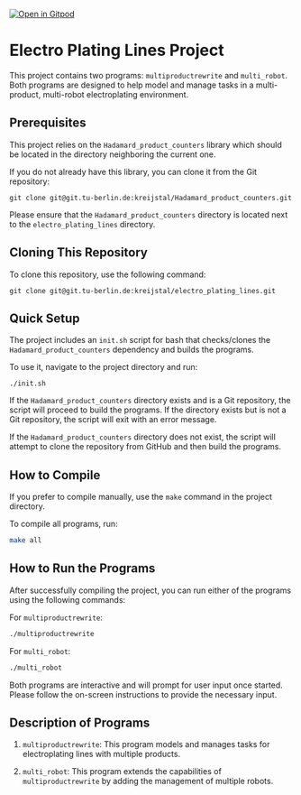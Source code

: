 [![Open in Gitpod](https://gitpod.io/button/open-in-gitpod.svg)](https://gitpod.io/#https://github.com/Kreijstal/electro-plating-lines)

# Electro Plating Lines Project

This project contains two programs: `multiproductrewrite` and `multi_robot`. Both programs are designed to help model and manage tasks in a multi-product, multi-robot electroplating environment.

## Prerequisites 

This project relies on the `Hadamard_product_counters` library which should be located in the directory neighboring the current one. 

If you do not already have this library, you can clone it from the Git repository:

```
git clone git@git.tu-berlin.de:kreijstal/Hadamard_product_counters.git
```

Please ensure that the `Hadamard_product_counters` directory is located next to the `electro_plating_lines` directory.

## Cloning This Repository

To clone this repository, use the following command:

```
git clone git@git.tu-berlin.de:kreijstal/electro_plating_lines.git
```

## Quick Setup

The project includes an `init.sh` script for bash that checks/clones the `Hadamard_product_counters` dependency and builds the programs. 

To use it, navigate to the project directory and run:

```
./init.sh
```

If the `Hadamard_product_counters` directory exists and is a Git repository, the script will proceed to build the programs. If the directory exists but is not a Git repository, the script will exit with an error message.

If the `Hadamard_product_counters` directory does not exist, the script will attempt to clone the repository from GitHub and then build the programs.

## How to Compile

If you prefer to compile manually, use the `make` command in the project directory.

To compile all programs, run:

```bash
make all
```

## How to Run the Programs

After successfully compiling the project, you can run either of the programs using the following commands:

For `multiproductrewrite`:

```bash
./multiproductrewrite
```

For `multi_robot`:

```bash
./multi_robot
```

Both programs are interactive and will prompt for user input once started. Please follow the on-screen instructions to provide the necessary input.

## Description of Programs

1. `multiproductrewrite`: This program models and manages tasks for electroplating lines with multiple products. 

2. `multi_robot`: This program extends the capabilities of `multiproductrewrite` by adding the management of multiple robots.